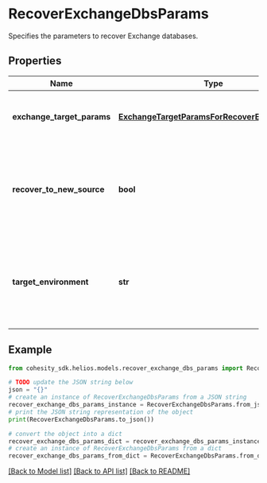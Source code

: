 # RecoverExchangeDbsParams

Specifies the parameters to recover Exchange databases.

## Properties

Name | Type | Description | Notes
------------ | ------------- | ------------- | -------------
**exchange_target_params** | [**ExchangeTargetParamsForRecoverExchangeDbs**](ExchangeTargetParamsForRecoverExchangeDbs.md) | Specifies the params for recovering to an Exchange host. | [optional] 
**recover_to_new_source** | **bool** | Specifies the parameter whether the recovery should be performed to a new or an existing target. | 
**target_environment** | **str** | Specifies the environment of the recovery target. The corresponding params below must be filled out. | 

## Example

```python
from cohesity_sdk.helios.models.recover_exchange_dbs_params import RecoverExchangeDbsParams

# TODO update the JSON string below
json = "{}"
# create an instance of RecoverExchangeDbsParams from a JSON string
recover_exchange_dbs_params_instance = RecoverExchangeDbsParams.from_json(json)
# print the JSON string representation of the object
print(RecoverExchangeDbsParams.to_json())

# convert the object into a dict
recover_exchange_dbs_params_dict = recover_exchange_dbs_params_instance.to_dict()
# create an instance of RecoverExchangeDbsParams from a dict
recover_exchange_dbs_params_from_dict = RecoverExchangeDbsParams.from_dict(recover_exchange_dbs_params_dict)
```
[[Back to Model list]](../README.md#documentation-for-models) [[Back to API list]](../README.md#documentation-for-api-endpoints) [[Back to README]](../README.md)


